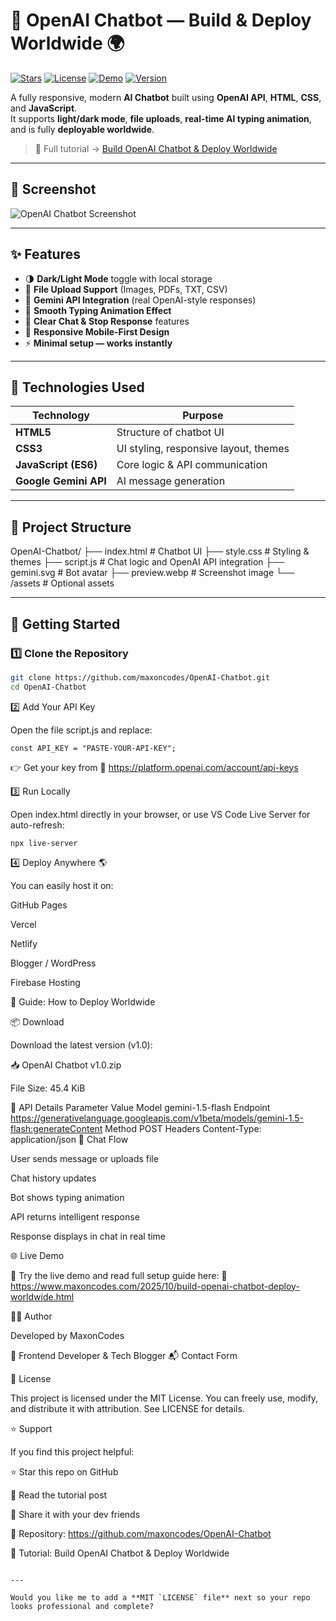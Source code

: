 # 🤖 OpenAI Chatbot — Build & Deploy Worldwide 🌍

[![Stars](https://img.shields.io/github/stars/maxoncodes/OpenAI-Chatbot?style=flat-square&color=00b8ff)](https://github.com/maxoncodes/OpenAI-Chatbot/stargazers)
[![License](https://img.shields.io/github/license/maxoncodes/OpenAI-Chatbot?style=flat-square&color=success)](LICENSE)
[![Demo](https://img.shields.io/badge/View-Demo-blue?style=flat-square)](https://www.maxoncodes.com/2025/10/build-openai-chatbot-deploy-worldwide.html)
[![Version](https://img.shields.io/badge/version-1.0-blueviolet?style=flat-square)](https://github.com/maxoncodes/OpenAI-Chatbot/releases)

A fully responsive, modern **AI Chatbot** built using **OpenAI API**, **HTML**, **CSS**, and **JavaScript**.  
It supports **light/dark mode**, **file uploads**, **real-time AI typing animation**, and is fully **deployable worldwide**.

> 🧠 Full tutorial → [Build OpenAI Chatbot & Deploy Worldwide](https://www.maxoncodes.com/2025/10/build-openai-chatbot-deploy-worldwide.html)

---

## 📸 Screenshot

![OpenAI Chatbot Screenshot](https://cdn.maxoncodes.com/images/Build%20a%20Chatbot.webp)

---

## ✨ Features

- 🌗 **Dark/Light Mode** toggle with local storage  
- 📎 **File Upload Support** (Images, PDFs, TXT, CSV)  
- 🧠 **Gemini API Integration** (real OpenAI-style responses)  
- 💬 **Smooth Typing Animation Effect**  
- 🧹 **Clear Chat & Stop Response** features  
- 📱 **Responsive Mobile-First Design**  
- ⚡ **Minimal setup — works instantly**

---

## 🧩 Technologies Used

| Technology | Purpose |
|-------------|----------|
| **HTML5** | Structure of chatbot UI |
| **CSS3** | UI styling, responsive layout, themes |
| **JavaScript (ES6)** | Core logic & API communication |
| **Google Gemini API** | AI message generation |

---

## 📂 Project Structure

OpenAI-Chatbot/
├── index.html # Chatbot UI
├── style.css # Styling & themes
├── script.js # Chat logic and OpenAI API integration
├── gemini.svg # Bot avatar
├── preview.webp # Screenshot image
└── /assets # Optional assets


---

## 🚀 Getting Started

### 1️⃣ Clone the Repository

```bash
git clone https://github.com/maxoncodes/OpenAI-Chatbot.git
cd OpenAI-Chatbot
```
2️⃣ Add Your API Key

Open the file script.js and replace:
```
const API_KEY = "PASTE-YOUR-API-KEY";
```
👉 Get your key from
🔗 https://platform.openai.com/account/api-keys

3️⃣ Run Locally

Open index.html directly in your browser,
or use VS Code Live Server for auto-refresh:
```
npx live-server
```
4️⃣ Deploy Anywhere 🌎

You can easily host it on:

GitHub Pages

Vercel

Netlify

Blogger / WordPress

Firebase Hosting

🧩 Guide: How to Deploy Worldwide

📦 Download

Download the latest version (v1.0):

📥 OpenAI Chatbot v1.0.zip

File Size: 45.4 KiB

🧠 API Details
Parameter	Value
Model	gemini-1.5-flash
Endpoint	https://generativelanguage.googleapis.com/v1beta/models/gemini-1.5-flash:generateContent
Method	POST
Headers	Content-Type: application/json
💬 Chat Flow

User sends message or uploads file

Chat history updates

Bot shows typing animation

API returns intelligent response

Response displays in chat in real time

🌐 Live Demo

🧠 Try the live demo and read full setup guide here:
🔗 https://www.maxoncodes.com/2025/10/build-openai-chatbot-deploy-worldwide.html

🧑‍💻 Author

Developed by MaxonCodes

💼 Frontend Developer & Tech Blogger
📬 Contact Form

📄 License

This project is licensed under the MIT License.
You can freely use, modify, and distribute it with attribution.
See LICENSE
 for details.

⭐ Support

If you find this project helpful:

⭐ Star this repo on GitHub

🧠 Read the tutorial post

🔁 Share it with your dev friends

🔗 Repository: https://github.com/maxoncodes/OpenAI-Chatbot

📘 Tutorial: Build OpenAI Chatbot & Deploy Worldwide
```

---

Would you like me to add a **MIT `LICENSE` file** next so your repo looks professional and complete?
````




